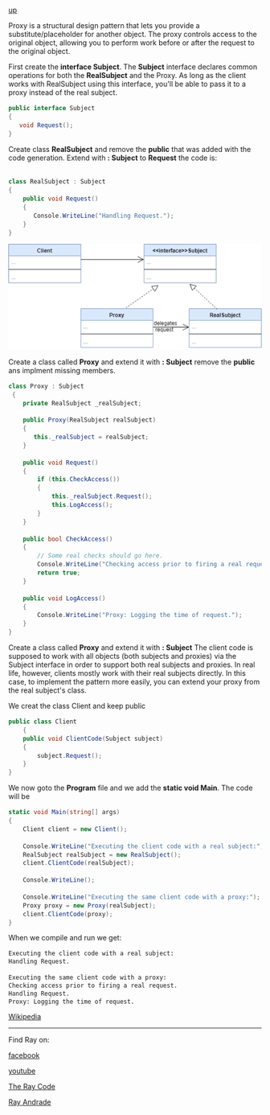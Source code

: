 
[up](../README.md)

Proxy is a structural design pattern that lets you provide a substitute/placeholder for another object. 
The proxy controls access to the original object, allowing you to perform work before or after the request to the original object.

First create the **interface Subject**.
The **Subject** interface declares common operations for both the **RealSubject** and the Proxy. 
As long as the client works with RealSubject using this interface, you'll be able to pass it to a proxy instead of the real subject.

```c#
public interface Subject
{
   void Request();
}
```
Create class **RealSubject** and remove the **public** that was added with the code generation.
Extend with **: Subject** to **Request**
the code is:
```c#

class RealSubject : Subject
{
    public void Request()
    {
       Console.WriteLine("Handling Request.");
    }
}
```
![Proxy](/UMLs/images/Proxy/Proxy-3.png)

Create a class called **Proxy** and extend it with **: Subject**
remove the **public** ans implment missing members.

```c#
class Proxy : Subject
 {
    private RealSubject _realSubject;
        
    public Proxy(RealSubject realSubject)
    {
       this._realSubject = realSubject;
    }
        
    public void Request()
    {
        if (this.CheckAccess())
        {
            this._realSubject.Request();
            this.LogAccess();
        }
    }
        
    public bool CheckAccess()
    {
        // Some real checks should go here.
        Console.WriteLine("Checking access prior to firing a real request.");
        return true;
    }
        
    public void LogAccess()
    {
        Console.WriteLine("Proxy: Logging the time of request.");
    }
}
```

Create a class called **Proxy** and extend it with **: Subject**
The client code is supposed to work with all objects (both subjects and proxies) via the Subject interface in order to support both real subjects and proxies. 
In real life, however, clients mostly work with their real subjects directly. 
In this case, to implement the pattern more easily, you can extend your proxy from the real subject's class.

We creat the class Client and keep public

```c#
public class Client
    {
    public void ClientCode(Subject subject)
    {
        subject.Request();
    }
}
```

We now goto the **Program** file and we add the **static void Main**.
The code will be
```c#
static void Main(string[] args)
{
    Client client = new Client();
            
    Console.WriteLine("Executing the client code with a real subject:");
    RealSubject realSubject = new RealSubject();
    client.ClientCode(realSubject);

    Console.WriteLine();

    Console.WriteLine("Executing the same client code with a proxy:");
    Proxy proxy = new Proxy(realSubject);
    client.ClientCode(proxy);
}
```
When we compile and run we get:

````run
Executing the client code with a real subject:
Handling Request.

Executing the same client code with a proxy:
Checking access prior to firing a real request.
Handling Request.
Proxy: Logging the time of request.

````

[Wikipedia](https://en.wikipedia.org/wiki/Proxy_pattern)

----------------------------------------------------------------------------------------------------

Find Ray on:

[facebook](https://www.facebook.com/TheRayCode/)

[youtube](https://www.youtube.com/user/AndradeRay/)

[The Ray Code](https://www.RayAndrade.com)

[Ray Andrade](https://www.RayAndrade.org)


